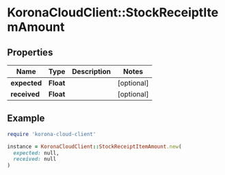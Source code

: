 # KoronaCloudClient::StockReceiptItemAmount

## Properties

| Name | Type | Description | Notes |
| ---- | ---- | ----------- | ----- |
| **expected** | **Float** |  | [optional] |
| **received** | **Float** |  | [optional] |

## Example

```ruby
require 'korona-cloud-client'

instance = KoronaCloudClient::StockReceiptItemAmount.new(
  expected: null,
  received: null
)
```

